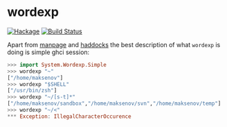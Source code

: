 wordexp
=======
[![Hackage](https://budueba.com/hackage/wordexp)](http://hackage.haskell.org/package/wordexp)
[![Build Status](https://secure.travis-ci.org/supki/wordexp.png?branch=master)](http://travis-ci.org/supki/wordexp)

Apart from [manpage][1] and [haddocks][2] the best description of what `wordexp` is doing is simple ghci session:

```haskell
>>> import System.Wordexp.Simple
>>> wordexp "~"
["/home/maksenov"]
>>> wordexp "$SHELL"
["/usr/bin/zsh"]
>>> wordexp "~/[s-t]*"
["/home/maksenov/sandbox","/home/maksenov/svn","/home/maksenov/temp"]
>>> wordexp "~/<"
*** Exception: IllegalCharacterOccurence
```

 [1]: http://linux.die.net/man/3/wordexp
 [2]: http://supki.github.com/wordexp/
